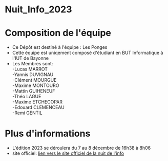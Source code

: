# Nuit_Info_2023
<h1> Composition de l'équipe </h1>
<ul>
  <li>
    Ce Dépôt est destiné à l'équipe : Les Ponges 
  </li>
  <li> Cette équipe est uniqement composé d'étudiant en BUT Informatique à l'IUT de Bayonne</li>
  <li> Les Membres sont:  </br>
  -Lucas MARROT  </br>
  -Yannis DUVIGNAU </br>
  -Clément MOURGUE </br>
  -Maxime MONTOURO  </br>
  -Mattin GUIHENEUF  </br>
  -Théo LAGUE  </br>
  -Maxime ETCHECOPAR  </br>
  -Edouard CLEMENCEAU  </br>
  -Remi GENTIL</br> 
  </li>
</ul>

<h1> Plus d'informations</h1>
<ul>
  <li>
    L'édition 2023 se déroulera du 7 au 8 décembre de 16h38 à 8h06
  </li>
  <li> site officiel:  
  <a href="https://www.nuitdelinfo.com/"> lien vers le site officiel de la nuit de l'info </a>    
  </li>
</ul>
